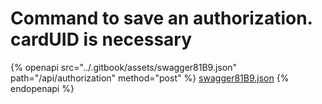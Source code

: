 # Command to save an authorization. cardUID is necessary

{% openapi src="../.gitbook/assets/swagger81B9.json" path="/api/authorization" method="post" %}
[swagger81B9.json](../.gitbook/assets/swagger81B9.json)
{% endopenapi %}


